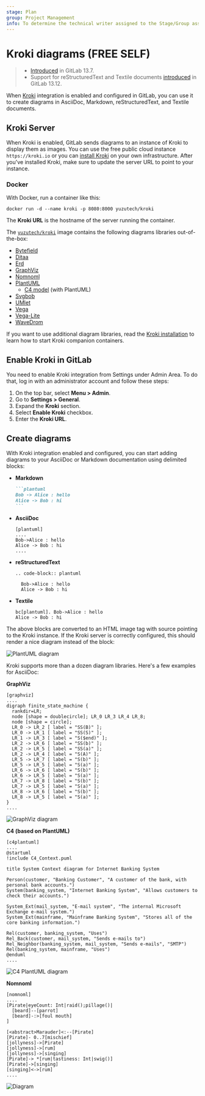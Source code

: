```yaml
---
stage: Plan
group: Project Management
info: To determine the technical writer assigned to the Stage/Group associated with this page, see https://about.gitlab.com/handbook/engineering/ux/technical-writing/#assignments
---
```


# Kroki diagrams **(FREE SELF)**

> - [Introduced](https://gitlab.com/gitlab-org/gitlab/-/issues/241744) in GitLab 13.7.
> - Support for reStructuredText and Textile documents [introduced](https://gitlab.com/gitlab-org/gitlab/-/issues/324766) in GitLab 13.12.

When [Kroki](https://kroki.io) integration is enabled and configured in
GitLab, you can use it to create diagrams in AsciiDoc, Markdown, reStructuredText, and Textile documents.

## Kroki Server

When Kroki is enabled, GitLab sends diagrams to an instance of Kroki to display them as images.
You can use the free public cloud instance `https://kroki.io` or you can [install Kroki](https://docs.kroki.io/kroki/setup/install/)
on your own infrastructure.
After you've installed Kroki, make sure to update the server URL to point to your instance.

### Docker

With Docker, run a container like this:

```shell
docker run -d --name kroki -p 8080:8000 yuzutech/kroki
```

The **Kroki URL** is the hostname of the server running the container.

The [`yuzutech/kroki`](https://hub.docker.com/r/yuzutech/kroki) image contains the following diagrams libraries out-of-the-box:

<!-- vale gitlab.Spelling = NO -->

- [Bytefield](https://bytefield-svg.deepsymmetry.org/)
- [Ditaa](http://ditaa.sourceforge.net)
- [Erd](https://github.com/BurntSushi/erd)
- [GraphViz](https://www.graphviz.org/)
- [Nomnoml](https://github.com/skanaar/nomnoml)
- [PlantUML](https://github.com/plantuml/plantuml)
  - [C4 model](https://github.com/RicardoNiepel/C4-PlantUML) (with PlantUML)
- [Svgbob](https://github.com/ivanceras/svgbob)
- [UMlet](https://github.com/umlet/umlet)
- [Vega](https://github.com/vega/vega)
- [Vega-Lite](https://github.com/vega/vega-lite)
- [WaveDrom](https://wavedrom.com/)

<!-- vale gitlab.Spelling = YES -->

If you want to use additional diagram libraries,
read the [Kroki installation](https://docs.kroki.io/kroki/setup/install/#_images) to learn how to start Kroki companion containers.

## Enable Kroki in GitLab

You need to enable Kroki integration from Settings under Admin Area.
To do that, log in with an administrator account and follow these steps:

1. On the top bar, select **Menu > Admin**.
1. Go to **Settings > General**.
1. Expand the **Kroki** section.
1. Select **Enable Kroki** checkbox.
1. Enter the **Kroki URL**.

## Create diagrams

With Kroki integration enabled and configured, you can start adding diagrams to
your AsciiDoc or Markdown documentation using delimited blocks:

- **Markdown**

  ````markdown
  ```plantuml
  Bob -> Alice : hello
  Alice -> Bob : hi
  ```
  ````

- **AsciiDoc**

  ```plaintext
  [plantuml]
  ....
  Bob->Alice : hello
  Alice -> Bob : hi
  ....
  ```

- **reStructuredText**

  ```plaintext
  .. code-block:: plantuml

    Bob->Alice : hello
    Alice -> Bob : hi
  ```

- **Textile**

  ```plaintext
  bc[plantuml]. Bob->Alice : hello
  Alice -> Bob : hi
  ```

The above blocks are converted to an HTML image tag with source pointing to the
Kroki instance. If the Kroki server is correctly configured, this should
render a nice diagram instead of the block:

![PlantUML diagram](../img/kroki_plantuml_diagram.png)

Kroki supports more than a dozen diagram libraries. Here's a few examples for AsciiDoc:

**GraphViz**

```plaintext
[graphviz]
....
digraph finite_state_machine {
  rankdir=LR;
  node [shape = doublecircle]; LR_0 LR_3 LR_4 LR_8;
  node [shape = circle];
  LR_0 -> LR_2 [ label = "SS(B)" ];
  LR_0 -> LR_1 [ label = "SS(S)" ];
  LR_1 -> LR_3 [ label = "S($end)" ];
  LR_2 -> LR_6 [ label = "SS(b)" ];
  LR_2 -> LR_5 [ label = "SS(a)" ];
  LR_2 -> LR_4 [ label = "S(A)" ];
  LR_5 -> LR_7 [ label = "S(b)" ];
  LR_5 -> LR_5 [ label = "S(a)" ];
  LR_6 -> LR_6 [ label = "S(b)" ];
  LR_6 -> LR_5 [ label = "S(a)" ];
  LR_7 -> LR_8 [ label = "S(b)" ];
  LR_7 -> LR_5 [ label = "S(a)" ];
  LR_8 -> LR_6 [ label = "S(b)" ];
  LR_8 -> LR_5 [ label = "S(a)" ];
}
....
```

![GraphViz diagram](../img/kroki_graphviz_diagram.png)

**C4 (based on PlantUML)**

```plaintext
[c4plantuml]
....
@startuml
!include C4_Context.puml

title System Context diagram for Internet Banking System

Person(customer, "Banking Customer", "A customer of the bank, with personal bank accounts.")
System(banking_system, "Internet Banking System", "Allows customers to check their accounts.")

System_Ext(mail_system, "E-mail system", "The internal Microsoft Exchange e-mail system.")
System_Ext(mainframe, "Mainframe Banking System", "Stores all of the core banking information.")

Rel(customer, banking_system, "Uses")
Rel_Back(customer, mail_system, "Sends e-mails to")
Rel_Neighbor(banking_system, mail_system, "Sends e-mails", "SMTP")
Rel(banking_system, mainframe, "Uses")
@enduml
....
```

![C4 PlantUML diagram](../img/kroki_c4_diagram.png)

<!-- vale gitlab.Spelling = NO -->

**Nomnoml**

<!-- vale gitlab.Spelling = YES -->

```plaintext
[nomnoml]
....
[Pirate|eyeCount: Int|raid();pillage()|
  [beard]--[parrot]
  [beard]-:>[foul mouth]
]

[<abstract>Marauder]<:--[Pirate]
[Pirate]- 0..7[mischief]
[jollyness]->[Pirate]
[jollyness]->[rum]
[jollyness]->[singing]
[Pirate]-> *[rum|tastiness: Int|swig()]
[Pirate]->[singing]
[singing]<->[rum]
....
```

![Diagram](../img/kroki_nomnoml_diagram.png)
